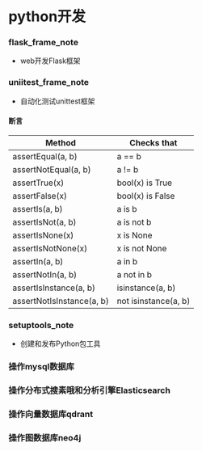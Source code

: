# python开发

### flask_frame_note

* web开发Flask框架

### uniitest_frame_note

* 自动化测试unittest框架

#### 断言

| Method                    | Checks that          |
|---------------------------|----------------------|
| assertEqual(a, b)         | a == b               |
| assertNotEqual(a, b)      | a != b               |
| assertTrue(x)             | bool(x) is True      |
| assertFalse(x)            | bool(x) is False     |
| assertIs(a, b)            | a is b               |
| assertIsNot(a, b)         | a is not b           |
| assertIsNone(x)           | x is None            |
| assertIsNotNone(x)        | x is not None        |
| assertIn(a, b)            | a in b               |
| assertNotIn(a, b)         | a not in b           |
| assertIsInstance(a, b)    | isinstance(a, b)     |
| assertNotIsInstance(a, b) | not isinstance(a, b) |

### setuptools_note

* 创建和发布Python包工具

### 操作mysql数据库

### 操作分布式搜素哦和分析引擎Elasticsearch

### 操作向量数据库qdrant

### 操作图数据库neo4j